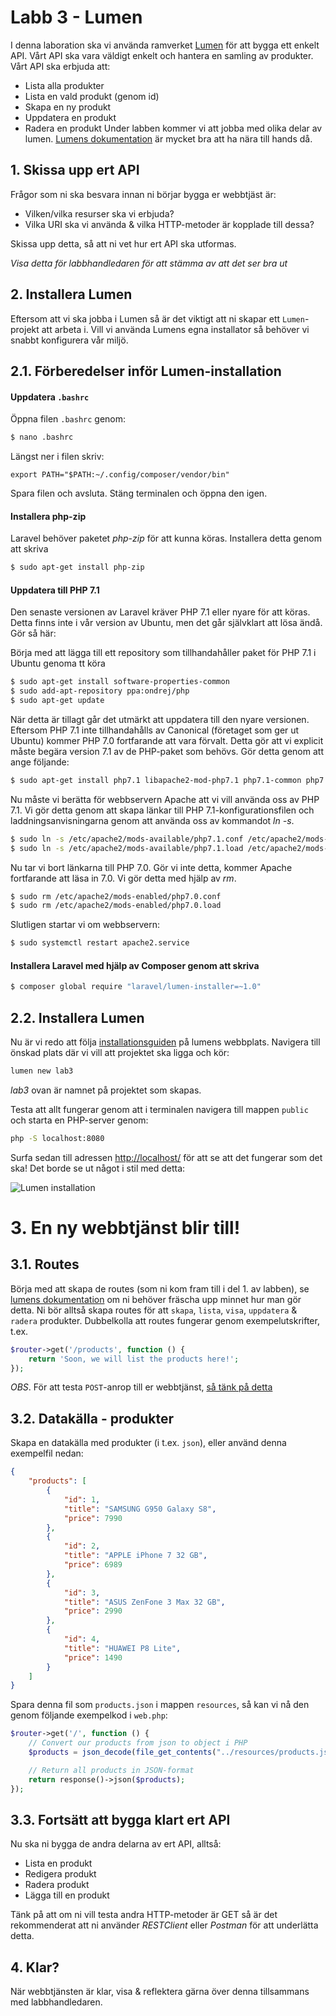 # Labb 3 - Lumen

I denna laboration ska vi använda ramverket [Lumen](http://lumen.laravel.com) för att bygga ett enkelt API. Vårt API ska vara väldigt enkelt och hantera en samling av produkter. Vårt API ska erbjuda att:
- Lista alla produkter
- Lista en vald produkt (genom id)
- Skapa en ny produkt
- Uppdatera en produkt
- Radera en produkt
Under labben kommer vi att jobba med olika delar av lumen. [Lumens dokumentation](https://lumen.laravel.com/docs/) är mycket bra att ha nära till hands då.

## 1. Skissa upp ert API
Frågor som ni ska besvara innan ni börjar bygga er webbtjäst är:
- Vilken/vilka resurser ska vi erbjuda?
- Vilka URI ska vi använda & vilka HTTP-metoder är kopplade till dessa?

Skissa upp detta, så att ni vet hur ert API ska utformas.

*Visa detta för labbhandledaren för att stämma av att det ser bra ut*

## 2. Installera Lumen
Eftersom att vi ska jobba i Lumen så är det viktigt att ni skapar ett `Lumen`-projekt att arbeta i. Vill vi använda Lumens egna installator så behöver vi snabbt konfigurera vår miljö.

## 2.1. Förberedelser inför Lumen-installation

#### Uppdatera `.bashrc`
Öppna filen `.bashrc` genom:
```bash
$ nano .bashrc
```
Längst ner i filen skriv:
```
export PATH="$PATH:~/.config/composer/vendor/bin"
```
Spara filen och avsluta. Stäng terminalen och öppna den igen.

#### Installera php-zip
Laravel behöver paketet *php-zip* för att kunna köras. Installera detta genom att skriva

```bash
$ sudo apt-get install php-zip
```

#### Uppdatera till PHP 7.1
Den senaste versionen av Laravel kräver PHP 7.1 eller nyare för att köras. Detta finns inte i vår version av Ubuntu, men det går självklart att lösa ändå. Gör så här:

Börja med att lägga till ett repository som tillhandahåller paket för PHP 7.1 i Ubuntu genoma tt köra

```bash
$ sudo apt-get install software-properties-common
$ sudo add-apt-repository ppa:ondrej/php
$ sudo apt-get update
```

När detta är tillagt går det utmärkt att uppdatera till den nyare versionen. Eftersom PHP 7.1 inte tillhandahålls av Canonical (företaget som ger ut Ubuntu) kommer PHP 7.0 fortfarande att vara förvalt. Detta gör att vi explicit måste begära version 7.1 av de PHP-paket som behövs. Gör detta genom att ange följande:

```bash
$ sudo apt-get install php7.1 libapache2-mod-php7.1 php7.1-common php7.1-mbstring php7.1-xmlrpc php7.1-gd php7.1-xml php7.1-intl php7.1-mysql php7.1-cli php7.1-mcrypt php7.1-zip php7.1-curl
```

Nu måste vi berätta för webbservern Apache att vi vill använda oss av PHP 7.1. Vi gör detta genom att skapa länkar till PHP 7.1-konfigurationsfilen och laddningsanvisningarna genom att använda oss av kommandot *ln -s*.

```bash
$ sudo ln -s /etc/apache2/mods-available/php7.1.conf /etc/apache2/mods-enabled/php7.1.conf
$ sudo ln -s /etc/apache2/mods-available/php7.1.load /etc/apache2/mods-enabled/php7.1.load
```

Nu tar vi bort länkarna till PHP 7.0. Gör vi inte detta, kommer Apache fortfarande att läsa in 7.0. Vi gör detta med hjälp av *rm*.

```bash
$ sudo rm /etc/apache2/mods-enabled/php7.0.conf
$ sudo rm /etc/apache2/mods-enabled/php7.0.load
```

Slutligen startar vi om webbservern:

```bash
$ sudo systemctl restart apache2.service
```

#### Installera Laravel med hjälp av Composer genom att skriva
```bash
$ composer global require "laravel/lumen-installer=~1.0"
```

## 2.2. Installera Lumen
Nu är vi redo att följa [installationsguiden](https://lumen.laravel.com/docs/) på lumens webbplats. Navigera till önskad plats där vi vill att projektet ska ligga och kör:

```bash
lumen new lab3
```

*lab3* ovan är namnet på projektet som skapas.

Testa att allt fungerar genom att i terminalen navigera till mappen `public` och starta en PHP-server genom:
```bash
php -S localhost:8080
```
Surfa sedan till adressen [http://localhost/](http://localhost/) för att se att det fungerar som det ska! Det borde se ut något i stil med detta:

![Lumen installation](lumen_installation.png)

# 3. En ny webbtjänst blir till!

## 3.1. Routes
Börja med att skapa de routes (som ni kom fram till i del 1. av labben), se [lumens dokumentation](https://lumen.laravel.com/docs/5.4/routing) om ni behöver fräscha upp minnet hur man gör detta. Ni bör alltså skapa routes för att `skapa`, `lista`, `visa`, `uppdatera` & `radera` produkter. Dubbelkolla att routes fungerar genom exempelutskrifter, t.ex.

```php
$router->get('/products', function () {
    return 'Soon, we will list the products here!';
});
```

*OBS*. För att testa `POST`-anrop till er webbtjänst, [så tänk på detta](http://stackoverflow.com/questions/13132794/firefox-add-on-restclient-how-to-input-post-parameters)

## 3.2. Datakälla - produkter
Skapa en datakälla med produkter (i t.ex. `json`), eller använd denna exempelfil nedan:
```json
{
    "products": [
        {
            "id": 1,
            "title": "SAMSUNG G950 Galaxy S8",
            "price": 7990
        },
        {
            "id": 2,
            "title": "APPLE iPhone 7 32 GB",
            "price": 6989
        },
        {
            "id": 3,
            "title": "ASUS ZenFone 3 Max 32 GB",
            "price": 2990
        },
        {
            "id": 4,
            "title": "HUAWEI P8 Lite",
            "price": 1490
        }
    ]
}
```

Spara denna fil som `products.json` i mappen `resources`, så kan vi nå den genom följande exempelkod i `web.php`:
```php
$router->get('/', function () {
    // Convert our products from json to object i PHP
	$products = json_decode(file_get_contents("../resources/products.json"));

    // Return all products in JSON-format
	return response()->json($products);
});
```

## 3.3. Fortsätt att bygga klart ert API
Nu ska ni bygga de andra delarna av ert API, alltså:
- Lista en produkt
- Redigera produkt
- Radera produkt
- Lägga till en produkt

Tänk på att om ni vill testa andra HTTP-metoder är GET så är det rekommenderat att ni använder *RESTClient* eller *Postman* för att underlätta detta.

## 4. Klar?
När webbtjänsten är klar, visa & reflektera gärna över denna tillsammans med labbhandledaren.
